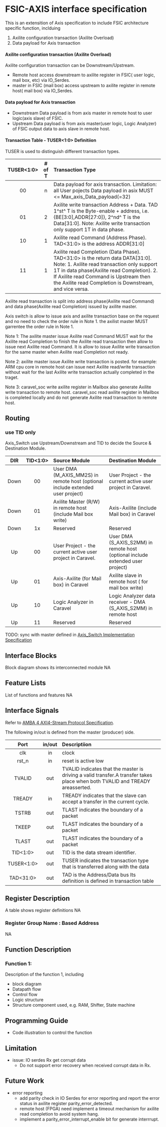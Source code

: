 # FSIC-AXIS interface specification
This is an extensition of Axis specification to include FSIC architecture specific function, inclduing
1. Axilite configuration transaction (Axilite Overload)
2. Data payload for Axis transaction

#### Axilite configuration transaction (Axilite Overload)
Axilite configuration transaction can be Downstream/Upstream.
- Remote host access downstream to axilite register in FSIC( user logic, mail box, etc) via IO_Serdes.
- master in FSIC (mail box) access upstream to axilite register in remote host( mail box) via IO_Serdes.

#### Data payload for Axis transaction
- Downstream Data payload is from axis master in remote host to user logic(axis slave) of FSIC.
- Upstream Data payload is from axis master(user logic, Logic Analyzer) of FSIC output data to axis slave in remote host.

#### Transaction Table - TUSER<1:0> Definitiion
TUSER is used to distinguish different transaction types.

| TUSER<1:0>| # of T| Transaction Type |
|:---------:|:-----:|:----------------|
| 00        |    n     | Data payload for axis transaction. Limitation: all User pojects Data payload in asix MUST <= Max_axis_Data_payload(=32)    |
| 01        | 2     | Axilite write transaction Address + Data. TAD 1^st^ T is the Byte-enable + address, i.e. {BE[3:0],ADDR[27:0]}, 2^nd^ T is the Data[31:0]. Note: Axilite write transaction only support 1T in data phase. |
| 10        | 1     | Axilite read Command (Address Phase). TAD<31:0> is the address ADDR[31:0] |
| 11        | 1     | Axilite read Completion (Data Phase). TAD<31:0> is the return data DATA[31:0]. Note: 1. Axilite read transaction only support 1T in data phase(Axilite read Completion). 2. If Axilite read Command is Upstream then the Axilite read Completion is Downstream, and vice versa.|


Axilite read transaction is split into address phase(Axilite read Command) and data phase(Axilite read Completion) issued by axilite master.

Axis switch is allow to issue axis and axilite transaction base on the request and no need to check the order rule in Note 1. the axilist master MUST garrentee the order rule in Note 1.


Note 1: The axilite master issue Axilite read Command MUST wait for the Axilite read Completion to finish the Axilite read transaction then allow to issue next Axilite read Command. It is allow to issue Axilite write transaction for the same master when Axilite read Completion not ready.


Note 2: axilite master issue Axilite write transaction is posted. for example: ARM cpu core in remote host can issue next Axilite read/write transaction without wait for the last Axilite write transaction actually completed in the traget.

Note 3: caravel_soc write axilite register in Mailbox also generate Axilite write transaction to remote host. caravel_soc read axilite register in Mailbox is completed locally and do not generate Axilite read transaction to remote host.


## Routing 

### use TID only
Axis_Switch use Upstream/Downstream and TID to decide the Source & Destination Module.

| DIR | TID<1:0> | Source Module | Destination Module |
|:--------:|:--------:|:--------|:--------|
|Down| 00       | User DMA (M_AXIS_MM2S) in remote host (optional include extended user project)      |User Project - the current active user project in Caravel.|
|Down| 01       | Axilite Master (R/W) in remote host (include Mail box write)        |Axis-Axilite (include Mail box) in Caravel       |
|Down| 1x      | Reserved |Reserved |
|Up| 00      | User Project - the current active user project in Caravel.|User DMA (S_AXIS_S2MM) in remote host (optional include extended user project)|
|Up| 01       | Axis-Axilite (for Mail box) in Caravel       |Axilite slave in remote host ( for mail box write)|
|Up| 10      | Logic Analyzer in Caravel |Logic Analyzer data receiver - DMA (S_AXIS_S2MM) in remote host|
|Up| 11       | Reserved        |Reserved        |



TODO: sync with master defined in [Axis_Switch Implementation Specification](https://github.com/bol-edu/fsic-spec-dev/blob/main/modules/Axis_Switch%20Implementation%20Specification.md)


## Interface Blocks
Block diagram shows its interconnected module
NA

## Feature Lists
List of functions and features
NA

## Interface Signals
Refer to [AMBA 4 AXI4-Stream Protocol Specification](https://developer.arm.com/documentation/ihi0051/a/).

The following in/out is defined from the master (producer) side.

| Port | in/out | Descriptiion |
|:------:|:------:|:------------ |
|  clk   |   in   | clock        |
| rst_n |   in   | reset is active low        |
|TVALID | out | TVALID indicates that the master is driving a valid transfer.A transfer takes place when both TVALID and TREADY areasserted. |
|TREADY | in | TREADY indicates that the slave can accept a transfer in the current cycle. |
|TSTRB  | out | TLAST indicates the boundary of a packet|
|TKEEP  | out | TLAST indicates the boundary of a packet|
|TLAST  | out | TLAST indicates the boundary of a packet|
| TID<1:0> | out | TID is the data stream identifier.|
|TUSER<1:0> | out | TUSER indicates the transaction type that is transferred along with the data|
| TAD<31:0> | out | TAD is the Address/Data bus Its definition is defined in transaction table |


## Register Description
A table shows register definitions
NA
### Register Group Name : Based Address

NA

## Function Description

### Function 1:
Description of the function 1, including 
- block diagram
- Datapath flow
- Control flow
- Logic structure
- Structure component used, e.g. RAM, Shifter, State machine 

## Programming Guide
- Code illustration to control the function

## Limitation
- issue: IO serdes Rx get corrupt data
    - Do not support error recovery when received corrupt data in Rx.


## Future Work
- error reporting
    - add parity check in IO Serdes for error reporting and report the error status in axilite register parity_error_detected.
    - remote host (FPGA) need implement a timeout mechanism for axilite read completion to avoid system hang.
    - implement a parity_error_interrupt_enable bit for generate interrrupt.



